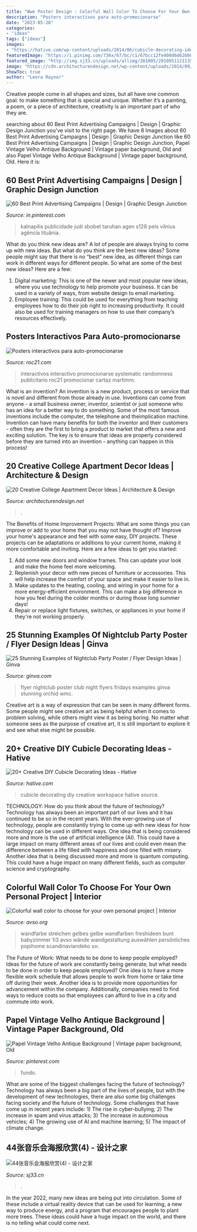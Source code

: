 ```yaml
---
title: "Wwe Poster Design : Colorful Wall Color To Choose For Your Own Personal Project"
description: "Posters interactivos para auto-promocionarse"
date: "2023-05-20"
categories:
- "ideas"
tags: ["ideas"]
images:
- "https://hative.com/wp-content/uploads/2014/06/cubicle-decorating-ideas/5-cubicle-decorating-ideas.jpg"
featuredImage: "https://i.pinimg.com/736x/67/bc/c1/67bcc12fe400d6d626089537b79802a7.jpg"
featured_image: "http://img.sj33.cn/uploads/allimg/201005/20100511211353707.jpg"
image: "https://cdn.architecturendesign.net/wp-content/uploads/2014/09/21388.jpg"
ShowToc: true
author: "Leora Raynor"
---
```



Creative people come in all shapes and sizes, but all have one common goal: to make something that is special and unique. Whether it’s a painting, a poem, or a piece of architecture, creativity is an important part of who they are.

	

		
searching about 60 Best Print Advertising Campaigns | Design | Graphic Design Junction you've visit to the right page. We have 8 Images about 60 Best Print Advertising Campaigns | Design | Graphic Design Junction like 60 Best Print Advertising Campaigns | Design | Graphic Design Junction, Papel Vintage Velho Antique Background | Vintage paper background, Old and also Papel Vintage Velho Antique Background | Vintage paper background, Old. Here it is:
		
    
## 60 Best Print Advertising Campaigns | Design | Graphic Design Junction

<img loading=lazy src="https://i.pinimg.com/736x/7d/62/3b/7d623bff251f9839e639fa216d56faa7.jpg" onerror="this.onerror=null;this.src='https://tse4.mm.bing.net/th?id=OIP.n9bypHP7pBaWLajm_RXzsAHaKa&amp;pid=15.1';" alt="60 Best Print Advertising Campaigns | Design | Graphic Design Junction">

_Source: in.pinterest.com_

>kalnapilis publicidade judi sbobet taruhan agen s128 pels vilnius agência lituânia. 

	

What do you think new ideas are?
A lot of people are always trying to come up with new ideas. But what do you think are the best new ideas? Some people might say that there is no “best” new idea, as different things can work in different ways for different people. So what are some of the best new ideas? Here are a few: 
1) Digital marketing: This is one of the newer and most popular new ideas, where you use technology to help promote your business. It can be used in a variety of ways, from website design to email marketing. 
2) Employee training: This could be used for everything from teaching employees how to do their job right to increasing productivity. It could also be used for training managers on how to use their company’s resources effectively.

    
## Posters Interactivos Para Auto-promocionarse

<img loading=lazy src="https://roc21cdn-roc21.netdna-ssl.com/blog/wp-content/uploads/2014/11/posters-interactivos-dos.jpg" onerror="this.onerror=null;this.src='https://tse4.mm.bing.net/th?id=OIP.OVcw1bCw7IO3GbAlW-o-rgHaLH&amp;pid=15.1';" alt="Posters interactivos para auto-promocionarse">

_Source: roc21.com_

>interactivos interactivo promocionarse systematic randomness publicitario roc21 promocionar cartaz martimm. 

	

What is an invention?
An invention is a new product, process or service that is novel and different from those already in use. Inventions can come from anyone - a small business owner, inventor, scientist or just someone who has an idea for a better way to do something. Some of the most famous inventions include the computer, the telephone and theimplication machine. 
Invention can have many benefits for both the inventor and their customers - often they are the first to bring a product to market that offers a new and exciting solution. The key is to ensure that ideas are properly considered before they are turned into an invention - anything can happen in this process!

    
## 20 Creative College Apartment Decor Ideas | Architecture &amp; Design

<img loading=lazy src="https://cdn.architecturendesign.net/wp-content/uploads/2014/09/21388.jpg" onerror="this.onerror=null;this.src='https://tse2.mm.bing.net/th?id=OIP.izdLdYOjb4CiFZcCOG1U3wHaJ4&amp;pid=15.1';" alt="20 Creative College Apartment Decor Ideas | Architecture &amp; Design">

_Source: architecturendesign.net_

>. 

	

The Benefits of Home Improvement Projects: What are some things you can improve or add to your home that you may not have thought of?
Improve your home's appearance and feel with some easy, DIY projects. These projects can be adaptations or additions to your current home, making it more comfortable and inviting. Here are a few ideas to get you started: 
1. Add some new doors and window frames. This can update your look and make the home feel more welcoming. 
2. Replenish your decor with new pieces of furniture or accessories. This will help increase the comfort of your space and make it easier to live in. 
3. Make updates to the heating, cooling, and wiring in your home for a more energy-efficient environment. This can make a big difference in how you feel during the colder months or during those long summer days! 
4. Repair or replace light fixtures, switches, or appliances in your home if they're not working properly.

    
## 25 Stunning Examples Of Nightclub Party Poster / Flyer Design Ideas | Ginva

<img loading=lazy src="http://ginva.com/wp-content/uploads/2012/04/party-flyer-design-examples-27.jpg" onerror="this.onerror=null;this.src='https://tse2.mm.bing.net/th?id=OIP.IrNRmd565oe9uSZg1zyA_AHaK2&amp;pid=15.1';" alt="25 Stunning Examples of Nightclub Party Poster / Flyer Design Ideas | Ginva">

_Source: ginva.com_

>flyer nightclub poster club night flyers fridays examples ginva stunning orchid wmc. 

	

Creative art is a way of expression that can be seen in many different forms. Some people might see creative art as being helpful when it comes to problem solving, while others might view it as being boring. No matter what someone sees as the purpose of creative art, it is still important to explore it and see what else might be possible.

    
## 20+ Creative DIY Cubicle Decorating Ideas - Hative

<img loading=lazy src="https://hative.com/wp-content/uploads/2014/06/cubicle-decorating-ideas/5-cubicle-decorating-ideas.jpg" onerror="this.onerror=null;this.src='https://tse1.mm.bing.net/th?id=OIP.kN64pKn6kPcVyFxPZPLnNAHaJ4&amp;pid=15.1';" alt="20+ Creative DIY Cubicle Decorating Ideas - Hative">

_Source: hative.com_

>cubicle decorating diy creative workspace hative source. 

	

TECHNOLOGY: How do you think about the future of technology?
Technology has always been an important part of our lives and it has continued to be so in the recent years. With the ever-growing use of technology, people are constantly trying to come up with new ideas for how technology can be used in different ways. One idea that is being considered more and more is the use of artificial intelligence (AI). This could have a large impact on many different areas of our lives and could even mean the difference between a life filled with happiness and one filled with misery. Another idea that is being discussed more and more is quantum computing. This could have a huge impact on many different fields, such as computer science and cryptography.

    
## Colorful Wall Color To Choose For Your Own Personal Project | Interior

<img loading=lazy src="https://www.avso.org/wp-content/uploads/2014/11/colorful-wall-color-to-choose-for-your-own-personal-project-1415709451.jpg" onerror="this.onerror=null;this.src='https://tse2.mm.bing.net/th?id=OIP.7K7XCALPF_9w2Ud2F7jVWAHaLI&amp;pid=15.1';" alt="Colorful wall color to choose for your own personal project | Interior">

_Source: avso.org_

>wandfarbe streichen gelbes gelbe wandfarben freshideen bunt babyzimmer 1i3 avso wände wandgestaltung auswählen persönliches popihome scandinaviandeko นท. 

	

The Future of Work: What needs to be done to keep people employed?
Ideas for the future of work are constantly being generate, but what needs to be done in order to keep people employed? One idea is to have a more flexible work schedule that allows people to work from home or take time off during their week. Another idea is to provide more opportunities for advancement within the company. Additionally, companies need to find ways to reduce costs so that employees can afford to live in a city and commute into work.

    
## Papel Vintage Velho Antique Background | Vintage Paper Background, Old

<img loading=lazy src="https://i.pinimg.com/736x/67/bc/c1/67bcc12fe400d6d626089537b79802a7.jpg" onerror="this.onerror=null;this.src='https://tse2.mm.bing.net/th?id=OIP.2vlWSpI3zM7-qS8aEjzgaAHaLH&amp;pid=15.1';" alt="Papel Vintage Velho Antique Background | Vintage paper background, Old">

_Source: pinterest.com_

>fundo. 

	

What are some of the biggest challenges facing the future of technology?
Technology has always been a big part of the lives of people, but with the development of new technologies, there are also some big challenges facing society and the future of technology. Some challenges that have come up in recent years include: 1) The rise in cyber-bullying; 2) The increase in spam and virus attacks; 3) The increase in autonomous vehicles; 4) The growing use of AI and machine learning; 5) The impact of climate change.

    
## 44张音乐会海报欣赏(4) - 设计之家

<img loading=lazy src="http://img.sj33.cn/uploads/allimg/201005/20100511211353707.jpg" onerror="this.onerror=null;this.src='https://tse1.mm.bing.net/th?id=OIP.rfxgr7i5lKEYTLEZ-Rz-BAHaLb&amp;pid=15.1';" alt="44张音乐会海报欣赏(4) - 设计之家">

_Source: sj33.cn_

>. 

	

In the year 2022, many new ideas are being put into circulation. Some of these include a virtual reality device that can be used for learning, a new way to produce energy, and a program that encourages people to plant more trees. These ideas could have a huge impact on the world, and there is no telling what could come next.

